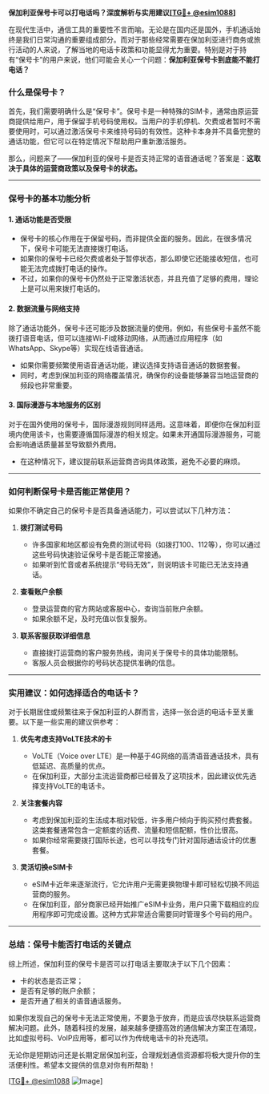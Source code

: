 **保加利亚保号卡可以打电话吗？深度解析与实用建议[[TG💪+ @esim1088](https://t.me/s/esim1088)]**

在现代生活中，通信工具的重要性不言而喻。无论是在国内还是国外，手机通话始终是我们日常沟通的重要组成部分。而对于那些经常需要在保加利亚进行商务或旅行活动的人来说，了解当地的电话卡政策和功能显得尤为重要。特别是对于持有“保号卡”的用户来说，他们可能会关心一个问题：**保加利亚保号卡到底能不能打电话？**

### 什么是保号卡？

首先，我们需要明确什么是“保号卡”。保号卡是一种特殊的SIM卡，通常由原运营商提供给用户，用于保留手机号码使用权。当用户的手机停机、欠费或者暂时不需要使用时，可以通过激活保号卡来维持号码的有效性。这种卡本身并不具备完整的通话功能，但它可以在特定情况下帮助用户重新激活服务。

那么，问题来了——保加利亚的保号卡是否支持正常的语音通话呢？答案是：**这取决于具体的运营商政策以及保号卡的状态。**

---

### 保号卡的基本功能分析

#### 1. **通话功能是否受限**
   - 保号卡的核心作用在于保留号码，而非提供全面的服务。因此，在很多情况下，保号卡可能无法直接拨打电话。
   - 如果你的保号卡已经欠费或者处于暂停状态，那么即使它还能接收短信，也可能无法完成拨打电话的操作。
   - 不过，如果你的保号卡仍然处于正常激活状态，并且充值了足够的费用，理论上是可以用来拨打电话的。

#### 2. **数据流量与网络支持**
   除了通话功能外，保号卡还可能涉及数据流量的使用。例如，有些保号卡虽然不能拨打语音电话，但可以连接Wi-Fi或移动网络，从而通过应用程序（如WhatsApp、Skype等）实现在线语音通话。
   - 如果你需要频繁使用语音通话功能，建议选择支持语音通话的数据套餐。
   - 同时，考虑到保加利亚的网络覆盖情况，确保你的设备能够兼容当地运营商的频段也非常重要。

#### 3. **国际漫游与本地服务的区别**
   对于在国外使用的保号卡，国际漫游规则同样适用。这意味着，即便你在保加利亚境内使用该卡，也需要遵循国际漫游的相关规定。如果未开通国际漫游服务，可能会影响通话质量甚至导致额外费用。
   - 在这种情况下，建议提前联系运营商咨询具体政策，避免不必要的麻烦。

---

### 如何判断保号卡是否能正常使用？

如果你不确定自己的保号卡是否具备通话能力，可以尝试以下几种方法：

1. **拨打测试号码**
   - 许多国家和地区都设有免费的测试号码（如拨打100、112等），你可以通过这些号码快速验证保号卡是否能正常接通。
   - 如果听到忙音或者系统提示“号码无效”，则说明该卡可能已无法支持通话。

2. **查看账户余额**
   - 登录运营商的官方网站或客服中心，查询当前账户余额。
   - 如果余额不足，及时充值以恢复服务。

3. **联系客服获取详细信息**
   - 直接拨打运营商的客户服务热线，询问关于保号卡的具体功能限制。
   - 客服人员会根据你的号码状态提供准确的信息。

---

### 实用建议：如何选择适合的电话卡？

对于长期居住或频繁往来于保加利亚的人群而言，选择一张合适的电话卡至关重要。以下是一些实用的建议供参考：

1. **优先考虑支持VoLTE技术的卡**
   - VoLTE（Voice over LTE）是一种基于4G网络的高清语音通话技术，具有低延迟、高质量的优点。
   - 在保加利亚，大部分主流运营商都已经普及了这项技术，因此建议优先选择支持VoLTE的电话卡。

2. **关注套餐内容**
   - 考虑到保加利亚的生活成本相对较低，许多用户倾向于购买预付费套餐。这类套餐通常包含一定额度的话费、流量和短信配额，性价比很高。
   - 如果你经常需要拨打国际长途，也可以寻找专门针对国际通话设计的优惠套餐。

3. **灵活切换eSIM卡**
   - eSIM卡近年来逐渐流行，它允许用户无需更换物理卡即可轻松切换不同运营商的服务。
   - 在保加利亚，部分商家已经开始推广eSIM卡业务，用户只需下载相应的应用程序即可完成设置。这种方式非常适合需要同时管理多个号码的用户。

---

### 总结：保号卡能否打电话的关键点

综上所述，保加利亚的保号卡是否可以打电话主要取决于以下几个因素：
- 卡的状态是否正常；
- 是否有足够的账户余额；
- 是否开通了相关的语音通话服务。

如果你发现自己的保号卡无法正常使用，不要急于放弃，而是应该尽快联系运营商解决问题。此外，随着科技的发展，越来越多便捷高效的通信解决方案正在涌现，比如虚拟号码、VoIP应用等，都可以作为传统电话卡的补充选项。

无论你是短期访问还是长期定居保加利亚，合理规划通信资源都将极大提升你的生活便利性。希望本文提供的信息对你有所帮助！

[[TG💪+ @esim1088](https://t.me/s/esim1088) ![Image](https://i.postimg.cc/4NQfJmqS/Snipaste-2025-05-13-00-14-12.png)]